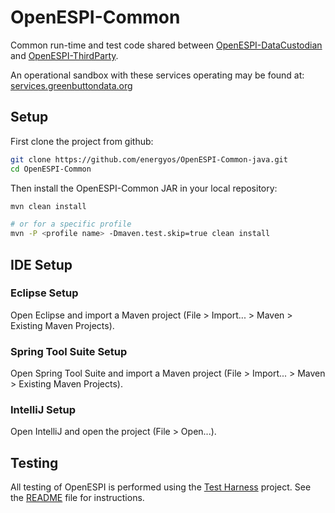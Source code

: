 # OpenESPI-Common

Common run-time and test code shared between [OpenESPI-DataCustodian](https://github.com/energyos/OpenESPI-DataCustodian-java) and [OpenESPI-ThirdParty](https://github.com/energyos/OpenESPI-ThirdParty-java).


An operational sandbox with these services operating may be found at:
<a href="https://services.greenbuttondata.org">services.greenbuttondata.org</a>

## Setup

First clone the project from github:

```bash
git clone https://github.com/energyos/OpenESPI-Common-java.git
cd OpenESPI-Common
```

Then install the OpenESPI-Common JAR in your local repository:
```bash
mvn clean install

# or for a specific profile
mvn -P <profile name> -Dmaven.test.skip=true clean install
```

## IDE Setup

### Eclipse Setup

Open Eclipse and import a Maven project (File > Import... > Maven > Existing Maven Projects).

### Spring Tool Suite Setup

Open Spring Tool Suite and import a Maven project (File > Import... > Maven > Existing Maven Projects).

### IntelliJ Setup

Open IntelliJ and open the project (File > Open...).

## Testing

All testing of OpenESPI is performed using the [Test Harness](https://github.com/energyos/OpenESPI-GreenButtonCMDTest.git) project. See the [README](https://github.com/energyos/OpenESPI-GreenButtonCMDTest/blob/master/README.md) file for instructions.